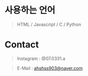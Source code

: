 # 사용하는 언어
> HTML / Javascript / C / Python

# Contact
> Instagram : @07.0331.a

> E-Mail : ahshss903@naver.com

